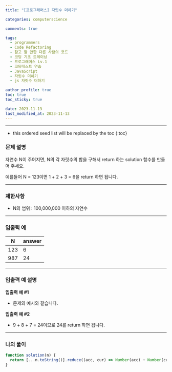```yaml
---
title: "[프로그래머스] 자릿수 더하기"

categories: computerscience

comments: true

tags:
  - programmers
  - Code Refactoring
  - 참고 할 만한 다른 사람의 코드
  - 코딩 기초 트레이닝
  - 프로그래머스 Lv.1
  - 코딩테스트 연습
  - JavaScript
  - 자릿수 더하기
  - js 자릿수 더하기

author_profile: true
toc: true
toc_sticky: true

date: 2023-11-13
last_modified_at: 2023-11-13
---
```


---

<!-- prettier-ignore -->
* this ordered seed list will be replaced by the toc 
{:toc}

### 문제 설명

자연수 N이 주어지면, N의 각 자릿수의 합을 구해서 return 하는 solution 함수를 만들어 주세요.

예를들어 N = 123이면 1 + 2 + 3 = 6을 return 하면 됩니다.

---

### 제한사항

- N의 범위 : 100,000,000 이하의 자연수

---

### 입출력 예

| N   | answer |
| --- | ------ |
| 123 | 6      |
| 987 | 24     |

---

### 입출력 예 설명

**입출력 예 #1**

- 문제의 예시와 같습니다.

**입출력 예 #2**

- 9 + 8 + 7 = 24이므로 24를 return 하면 됩니다.

---

### 나의 풀이

```jsx
function solution(n) {
  return [...n.toString()].reduce((acc, cur) => Number(acc) + Number(cur), 0);
}
```
